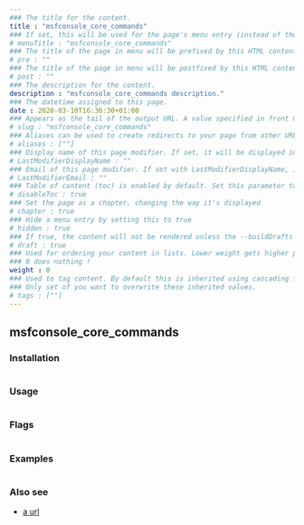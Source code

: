 ```yaml
---
### The title for the content.
title : "msfconsole_core_commands"
### If set, this will be used for the page's menu entry (instead of the `title` attribute)
# menuTitle : "msfconsole_core_commands"
### The title of the page in menu will be prefixed by this HTML content
# pre : ""
### The title of the page in menu will be postfixed by this HTML content
# post : ""
### The description for the content.
description : "msfconsole_core_commands description."
### The datetime assigned to this page.
date : 2020-03-10T16:36:30+01:00
### Appears as the tail of the output URL. A value specified in front matter will override the segment of the URL based on the filename.
# slug : "msfconsole_core_commands"
### Aliases can be used to create redirects to your page from other URLs.
# aliases : [""]
### Display name of this page modifier. If set, it will be displayed in the footer.
# LastModifierDisplayName : ""
### Email of this page modifier. If set with LastModifierDisplayName, it will be displayed in the footer
# LastModifierEmail : ""
### Table of content (toc) is enabled by default. Set this parameter to true to disable it.
# disableToc : true
### Set the page as a chapter, changing the way it's displayed
# chapter : true
### Hide a menu entry by setting this to true
# hidden : true
### If true, the content will not be rendered unless the --buildDrafts flag is passed to the hugo command.
# draft : true
### Used for ordering your content in lists. Lower weight gets higher precedence. So content with lower weight will come first.
### 0 does nothing !
weight : 0
### Used to tag content. By default this is inherited using cascading from _index.md files
### Only set of you want to overwrite these inherited values.
# tags : [""]
---
```


## msfconsole_core_commands

### Installation

```bash

```

### Usage

```bash

```

### Flags

```bash

```

### Examples

```bash

```

### Also see

* [a url](https://a.url)
